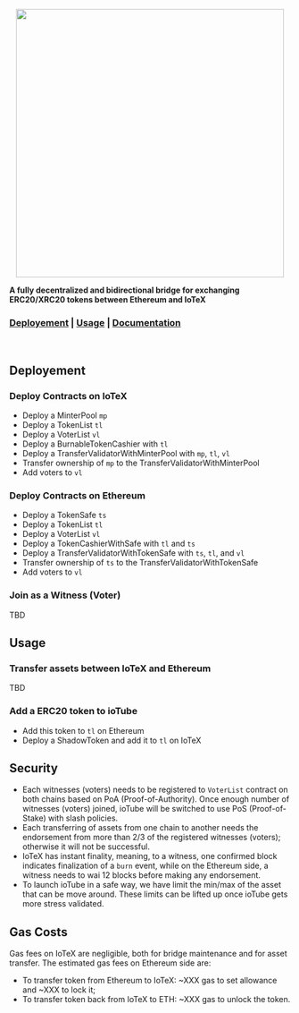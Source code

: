 <p align="center">
  <img src="https://github.com/iotexproject/ioTube/blob/master/ioTube.png" width="480px">
</p>

<p>
  <strong>A fully decentralized and bidirectional bridge for exchanging ERC20/XRC20 tokens between Ethereum and IoTeX</strong>
</p>

<h3>
      <a href="https://github.com/iotexproject/ioTube#deployement">Deployement</a>
      <span> | </span>
      <a href="https://github.com/iotexproject/ioTube#usage">Usage</a>
      <span> | </span>
      <a href="https://github.com/iotexproject/ioTube/tree/master/docs">Documentation</a>
</h3>

&nbsp;

## Deployement
### Deploy Contracts on IoTeX
* Deploy a MinterPool `mp`
* Deploy a TokenList `tl`
* Deploy a VoterList `vl`
* Deploy a BurnableTokenCashier with `tl`
* Deploy a TransferValidatorWithMinterPool with `mp`, `tl`, `vl`
* Transfer ownership of `mp` to the TransferValidatorWithMinterPool
* Add voters to `vl`

### Deploy Contracts on Ethereum
* Deploy a TokenSafe `ts`
* Deploy a TokenList `tl`
* Deploy a VoterList `vl`
* Deploy a TokenCashierWithSafe with `tl` and `ts`
* Deploy a TransferValidatorWithTokenSafe with `ts`, `tl`, and `vl`
* Transfer ownership of `ts` to the TransferValidatorWithTokenSafe
* Add voters to `vl`

### Join as a Witness (Voter)

TBD

## Usage

### Transfer assets between IoTeX and Ethereum
TBD

### Add a ERC20 token to ioTube
* Add this token to `tl` on Ethereum
* Deploy a ShadowToken and add it to `tl` on IoTeX


## Security
- Each witnesses (voters) needs to be registered to `VoterList` contract on both chains based on PoA (Proof-of-Authority). Once enough number of witnesses (voters) joined, ioTube will be switched to use PoS (Proof-of-Stake) with slash policies. 
- Each transferring of assets from one chain to another needs the endorsement from more than 2/3 of the registered witnesses (voters); otherwise it will not be successful.
- IoTeX has instant finality, meaning, to a witness, one confirmed block indicates finalization of a `burn` event, while on the Ethereum side, a witness needs to wai 12 blocks before making any endorsement.
- To launch ioTube in a safe way, we have limit the min/max of the asset that can be move around. These limits can be lifted up once ioTube gets more stress validated.

## Gas Costs
Gas fees on IoTeX are negligible, both for bridge maintenance and for asset transfer. The estimated gas fees on Ethereum side are:
- To transfer token from Ethereum to IoTeX: ~XXX gas to set allowance and ~XXX to lock it;
- To transfer token back from IoTeX to ETH: ~XXX gas to unlock the token.


